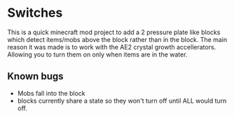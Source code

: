 Switches
======

This is a quick minecraft mod project to add a 2 pressure plate like blocks which detect items/mobs
above the block rather than in the block. The main reason it was made is to work with the AE2 crystal
growth accellerators. Allowing you to turn them on only when items are in the water.

Known bugs
-------

* Mobs fall into the block
* blocks currently share a state so they won't turn off until ALL would turn off.